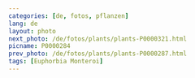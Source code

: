 ```yaml
---
categories: [de, fotos, pflanzen]
lang: de
layout: photo
next_photo: /de/fotos/plants/plants-P0000321.html
picname: P0000284
prev_photo: /de/fotos/plants/plants-P0000287.html
tags: [Euphorbia Monteroi]
---
```

